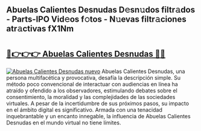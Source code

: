 ## Abuelas Calientes Desnudas D𝚎sn𝚞dos filtr𝚊dos - Parts-IPO Vid𝚎os f𝚘tos - N𝚞evas filtr𝚊ciones atr𝚊ctivas fX1Nm

# <h2><a href="http://mb3p4y.tromn.icu/?c=Abuelas+Calientes+Desnudas">🔗👉👉👉 Abuelas Calientes Desnudas 🔗🔗</a></h2>

[![Abuelas Calientes Desnudas nuevo](https://i.imgur.com/pEAQMta.gif)](http://mb3p4y.tromn.icu/?c=Abuelas+Calientes+Desnudas)
Abuelas Calientes Desnudas, una persona multifacética y provocativa, desafía la descripción simple. Su método poco convencional de interactuar con audiencias en línea ha atraído y ofendido a los observadores, estimulando debates sobre el consentimiento, la moralidad y las complejidades de las sociedades virtuales. A pesar de la incertidumbre de sus próximos pasos, su impacto en el ámbito digital es significativo. Armada con una tenacidad inquebrantable y un encanto innegable, la influencia de Abuelas Calientes Desnudas en el mundo virtual no tiene límites.
